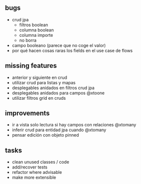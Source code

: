 
## bugs
- crud jpa
  - filtros boolean
  - columna boolean
  - columna importe
  - no borra
- campo booleano (parece que no coge el valor)
- por qué hacen cosas raras los fields en el use case de flows 

## missing features
- anterior y siguiente en crud
- utilizar crud para listas y mapas
- desplegables anidados en filtros crud jpa
- desplegables anidados para campos @xtoone
- utilizar filtros grid en cruds

## improvements
- ir a vista solo lectura si hay campos con relaciones @xtomany
- inferir crud para entidad jpa cuando @xtomany
- pensar edición con objeto pinned

## tasks
- clean unused classes / code
- add/recover tests
- refactor where advisable
- make more extensible
